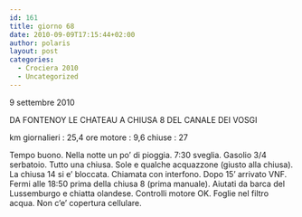 ```yaml
---
id: 161
title: giorno 68
date: 2010-09-09T17:15:44+02:00
author: polaris
layout: post
categories:
  - Crociera 2010
  - Uncategorized
---
```

9 settembre 2010

DA FONTENOY LE CHATEAU A CHIUSA 8 DEL CANALE DEI VOSGI

km giornalieri : 25,4
ore motore : 9,6
chiuse : 27

Tempo buono. Nella notte un po’ di pioggia.
7:30 sveglia. Gasolio 3/4 serbatoio.
Tutto una chiusa. Sole e qualche acquazzone (giusto alla chiusa). La chiusa 14 si e’ bloccata. Chiamata con interfono. Dopo 15’ arrivato VNF. Fermi alle 18:50 prima della chiusa 8 (prima manuale). Aiutati da barca del Lussemburgo e chiatta olandese.
Controlli motore OK. Foglie nel filtro acqua. Non c’e’ copertura cellulare.
